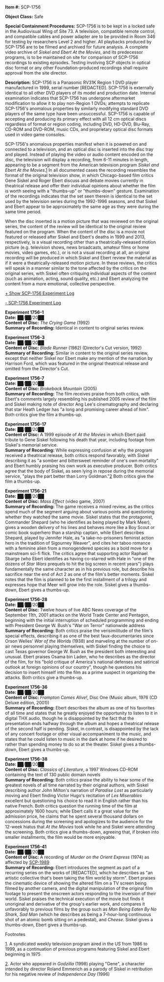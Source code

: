 **Item #:** SCP-1756

**Object Class:** Safe

**Special Containment Procedures:** SCP-1756 is to be kept in a locked safe in the Audiovisual Wing of Site 73. A television, compatible remote control, and compatible cables and power adapter are to be provided in Room 346 for testing by researchers Level 2 and higher. All playbacks produced by SCP-1756 are to be filmed and archived for future analysis. A complete video archive of _Siskel and Ebert At the Movies_, and its predecessor programs, is to be maintained on site for comparison of SCP-1756 recordings to existing episodes. Testing involving SCP objects in optical disc format or any other Foundation-produced recordings shall require approval from the site director.

**Description:** SCP-1756 is a Panasonic RV31K Region 1 DVD player manufactured in 1999, serial number \[REDACTED\]. SCP-1756 is externally identical to all other DVD players of its model and production date. Internal examination indicates that SCP-1756 has undergone aftermarket modification to allow it to play non-Region 1 DVDs; attempts to replicate SCP-1756's anomalous properties by similarly modifying standard DVD players of the same type have been unsuccessful. SCP-1756 is capable of accepting and producing its primary effect with all 12 cm optical discs regardless of format or region coding, including DVD, HD-DVD, Blu-Ray, CD-ROM and DVD-ROM, music CDs, and proprietary optical disc formats used in video game consoles.

SCP-1756's anomalous properties manifest when it is powered on and connected to a television, and an optical disc is inserted into the disc tray and played. Instead of playing the video or audio content encoded on the disc, the television will display a recording, from 6-11 minutes in length, appearing to be a segment from the American television program _Siskel and Ebert At the Movies_.[1](javascript:;) In all documented cases the recording resembles the format of the original television show, in which Chicago-based film critics Gene Siskel and Roger Ebert discuss and debate movies currently in theatrical release and offer their individual opinions about whether the film is worth seeing with a "thumbs-up" or "thumbs-down" gesture. Examination of the recordings indicates that the set seen therein is identical to the set used by the television series during the 1992-1996 seasons, and that Siskel and Ebert appear to be approximately the same age as they were during the same time period.

When the disc inserted is a motion picture that was reviewed on the original series, the content of the review will be identical to the original review featured on the program. When the content of the disc is a movie not featured or released after Siskel and Ebert's deaths in 1999 and 2013, respectively, is a visual recording other than a theatrically-released motion picture (e.g. television shows, news broadcasts, amateur films or home movies, video games, etc.), or is not a visual recording at all, an original recording will be produced in which Siskel and Ebert review the material as if it were a theatrically-released motion picture. In these reviews, the critics will speak in a manner similar to the tone affected by the critics on the original series, with Siskel often critiquing individual aspects of the content (such as animation, acting, sound quality, etc.) and Ebert analyzing the content from a more emotional, collective perspective.

[+ Show SCP-1756 Experiment Log](javascript:;)

[\- SCP-1756 Experiment Log](javascript:;)

**Experiment 1756-1**  
**Date:** ██/██/20██  
**Content of Disc:** _The Crying Game_ (1992)  
**Summary of Recording:** Identical in content to original series review.

**Experiment 1756-3**  
**Date:** ██/██/20██  
**Content of Disc:** _Blade Runner_ (1982) (Director's Cut version, 1992)  
**Summary of Recording:** Similar in content to the original series review, except that neither Siskel nor Ebert make any mention of the narration by Harrison Ford, which was featured in the original theatrical release and omitted from the Director's Cut.

**Experiment 1756-7**  
**Date:** ██/██/20██  
**Content of Disc:** _Brokeback Mountain_ (2005)  
**Summary of Recording:** The film receives praise from both critics, with Ebert's comments largely resembling his published 2005 review of the film and Siskel making note of director Ang Lee's cinematography and declaring that star Heath Ledger has "a long and promising career ahead of him". Both critics give the film a thumbs-up.

**Experiment 1756-17**  
**Date:** ██/██/20██  
**Content of Disc:** A 1999 episode of _At the Movies_ in which Ebert paid tribute to Gene Siskel following his death that year, including footage from Siskel's memorial service.  
**Summary of Recording:** While expressing confusion at why the program received a theatrical release, both critics respond favorably, with Siskel describing it as "a somber and bittersweet reminder of one's own mortality" and Ebert humbly praising his own work as executive producer. Both critics agree that the body of Siskel, as seen lying in repose during the memorial service, "plays the part better than Lorry Goldman."[2](javascript:;) Both critics give the film a thumbs-up.

**Experiment 1756-21**  
**Date:** ██/██/20██  
**Content of Disc:** _Mass Effect_ (video game, 2007)  
**Summary of Recording:** The game receives a mixed review, as the critics spend much of the segment arguing about various points and questioning whether they watched the same movie. Siskel states that the protagonist, Commander Shepard (who he identifies as being played by Mark Meer), gives a wooden delivery of his lines and behaves more like a Boy Scout or comic book superhero than a starship captain, while Ebert describes Shepard, played by Jennifer Hale, as "a take-no-prisoners feminist action hero in the tradition of Sigourney Weaver", and cites her taboo romance with a feminine alien from a monogendered species as a bold move for a mainstream sci-fi flick. The critics agree that supporting actor Raphael Sbarge (who Ebert identifies as having co-starred with Hale in "one of the dozens of _Star Wars_ prequels to hit the big screen in recent years") plays fundamentally the same character as in his previous role, but describe his sacrifice near the end of Act 2 as one of the film's better moments. Siskel notes that the film is planned to be the first installment of a trilogy and expresses hope that Meer will grow into the role. Siskel gives a thumbs-down, Ebert gives a thumbs-up.

**Experiment 1756-28**  
**Date:** ██/██/20██  
**Content of Disc:** Twelve hours of live ABC News coverage of the September 11th, 2001 attacks on the World Trade Center and Pentagon, beginning with the initial interruption of scheduled programming and ending with President George W. Bush's "War on Terror" nationwide address  
**Summary of Recording:** Both critics praise the verisimilitude of the film's special effects, describing it as one of the best faux-documentaries since Orson Welles' _War of the Worlds_ (1938) and marveling at the number of on-air news personnel playing themselves, with Siskel finding the choice to cast Texas governor George W. Bush as the president both interesting and unusual. Ebert praises Osama bin Laden, who he describes as the director of the film, for his "bold critique of America's national defenses and satirical outlook at foreign opinions of our country", though he questions his decision to insert himself into the film as a prime suspect in organizing the attacks. Both critics give a thumbs-up.

**Experiment 1756-36**  
**Date:** ██/██/20██  
**Content of Disc:** _Frampton Comes Alive!_, Disc One (Music album, 1976 (CD Deluxe edition, 2001))  
**Summary of Recording:** Ebert describes the album as one of his favorites of all time and states that he greatly enjoyed the opportunity to listen to it in digital THX audio, though he is disappointed by the fact that the presentation ends halfway through the album and hopes a theatrical release of the second half is pending. Siskel, in contrast, is disappointed by the lack of any concert footage or other visual accompaniment to the music, and states that he could listen to music in the dark at home if he desired to rather than spending money to do so at the theater. Siskel gives a thumbs-down, Ebert gives a thumbs-up.

**Experiment 1756-38**  
**Date:** ██/██/20██  
**Content of Disc:** _Classics of Literature_, a 1997 Windows CD-ROM containing the text of 130 public domain novels  
**Summary of Recording:** Both critics praise the ability to hear some of the greatest novels of all time narrated by their original authors, with Siskel describing author John Milton's narration of _Paradise Lost_ as particularly moving and Ebert finding Victor Hugo's recitation of _Les Miserables_ excellent but questioning his choice to read it in English rather than his native French. Both critics question the running time of the film at approximately 1600 hours; while Ebert calls it a great value for the admission price, he claims that he spent several thousand dollars on concessions during the screening and apologizes to the audience for the 12-week hiatus that _At the Movies_ took while he and Siskel were attending the screening. Both critics give a thumbs-down, agreeing that, if broken into smaller installments, the film would be more enjoyable.

**Experiment 1756-41**  
**Date:** ██/██/20██  
**Content of Disc:** A recording of _Murder on the Orient Express_ (1974) as affected by [SCP-1989](/scp-1989)  
**Summary of Recording:** Ebert introduces the segment as part of a recurring series on the works of \[REDACTED\], which he describes as "an artistic collective that's been taking the film world by storm". Ebert praises the cinematic device of showing the altered film on a TV screen being filmed by another camera, and the digital manipulation of the original film footage to present the onscreen actors responding to the inversion of their world. Siskel praises the technical execution of the movie but finds it unoriginal and derivative of the group's earlier work, and compares it unfavorably to previous films by the group such as _Man Being Eaten By No Shark_, _Sad Man_ (which he describes as being a 7-hour-long continuous shot of an atomic bomb sitting on a pedestal), and _Cheese_. Siskel gives a thumbs-down, Ebert gives a thumbs-up.

Footnotes

[1](javascript:;). A syndicated weekly television program aired in the US from 1986 to 1999, as a continuation of previous programs featuring Siskel and Ebert beginning in 1975

[2](javascript:;). Actor who appeared in _Godzilla_ (1998) playing "Gene", a character intended by director Roland Emmerich as a parody of Siskel in retribution for his negative review of _Independence Day_ (1996)
